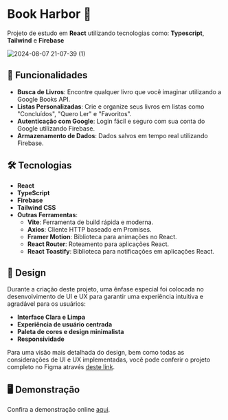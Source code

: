# Book Harbor 📘

Projeto de estudo em **React** utilizando tecnologias como: **Typescript**, **Tailwind** e **Firebase**

![2024-08-07 21-07-39 (1)](https://github.com/user-attachments/assets/10fa39e3-b329-4ab0-9ad7-5657a6b0c540)

## 🚀 Funcionalidades

- **Busca de Livros**: Encontre qualquer livro que você imaginar utilizando a Google Books API.
- **Listas Personalizadas**: Crie e organize seus livros em listas como "Concluídos", "Quero Ler" e "Favoritos".
- **Autenticação com Google**: Login fácil e seguro com sua conta do Google utilizando Firebase.
- **Armazenamento de Dados**: Dados salvos em tempo real utilizando Firebase.

## 🛠️ Tecnologias

- **React**
- **TypeScript**
- **Firebase**
- **Tailwind CSS**
- **Outras Ferramentas**:
  - **Vite**: Ferramenta de build rápida e moderna.
  - **Axios**: Cliente HTTP baseado em Promises.
  - **Framer Motion**: Biblioteca para animações no React.
  - **React Router**: Roteamento para aplicações React.
  - **React Toastify**: Biblioteca para notificações em aplicações React.

## 🎨 Design

Durante a criação deste projeto, uma ênfase especial foi colocada no desenvolvimento de UI e UX para garantir uma experiência intuitiva e agradável para os usuários:

- **Interface Clara e Limpa**
- **Experiência de usuário centrada**
- **Paleta de cores e design minimalista**
- **Responsividade**

Para uma visão mais detalhada do design, bem como todas as considerações de UI e UX implementadas, você pode conferir o projeto completo no Figma através [deste link](https://www.figma.com/design/75QFF6BI0Oedfr5uQXqg2S/Book-find?node-id=0-1&t=x4zqduaOgRR1dMms-1).

## 🖥️ Demonstração

Confira a demonstração online [aqui](https://bookharbor-zeta.vercel.app).
